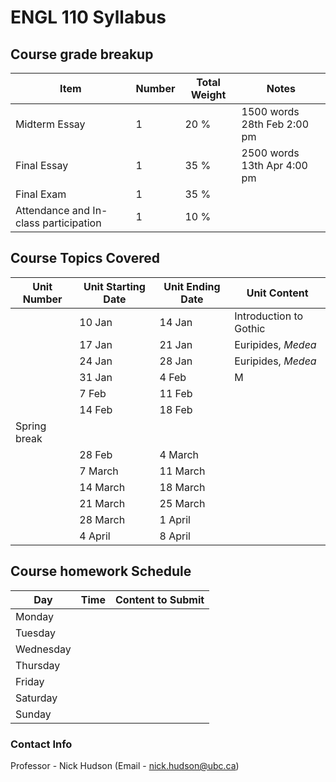 # ENGL 110 Syllabus

## Course grade breakup
| Item                                  | Number | Total Weight | Notes                          |
| ------------------------------------- | ------ | ------------ | ------------------------------ |
| Midterm Essay                         | 1      | 20 %         | 1500 words    28th Feb 2:00 pm |
| Final Essay                           | 1      | 35 %         | 2500 words    13th Apr 4:00 pm |
| Final Exam                            | 1      | 35 %         |                                |
| Attendance and In-class participation | 1      | 10 %         |                                |

## Course Topics Covered

| Unit Number  | Unit Starting Date | Unit Ending Date | Unit Content           |
| ------------ | ------------------ | ---------------- | ---------------------- |
|              | 10 Jan             | 14 Jan           | Introduction to Gothic |
|              | 17 Jan             | 21 Jan           | Euripides, *Medea*     |
|              | 24 Jan             | 28 Jan           | Euripides, *Medea*     |
|              | 31 Jan             | 4 Feb            | M                       |
|              | 7 Feb              | 11 Feb           |                        |
|              | 14 Feb             | 18 Feb           |                        |
| Spring break |                    |                  |                        |
|              | 28 Feb             | 4 March          |                        |
|              | 7 March            | 11 March         |                        |
|              | 14 March           | 18 March         |                        |
|              | 21 March           | 25 March         |                        |
|              | 28 March           | 1 April          |                        |
|              | 4 April            | 8 April          |                        |





## Course homework Schedule
| Day       | Time | Content to Submit |
| --------- | ---- | ----------------- |
| Monday    |      |                   |
| Tuesday   |      |                   |
| Wednesday |      |                   |
| Thursday  |      |                   |
| Friday    |      |                   |
| Saturday  |      |                   |
| Sunday    |      |                   |


### Contact Info

Professor - Nick Hudson (Email - nick.hudson@ubc.ca)

